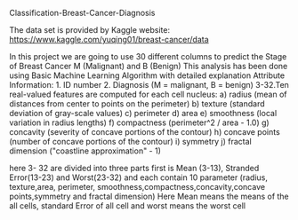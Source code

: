 Classification-Breast-Cancer-Diagnosis

The data set is provided by Kaggle website:
https://www.kaggle.com/yuqing01/breast-cancer/data

In this project we are going to use 30 different columns to predict the Stage of Breast Cancer M (Malignant) and B (Benign)
This analysis has been done using Basic Machine Learning Algorithm with detailed explanation
Attribute Information:
    1. ID number
    2. Diagnosis (M = malignant, B = benign)
    3-32.Ten real-valued features are computed for each cell nucleus:
      a) radius (mean of distances from center to points on the perimeter)
      b) texture (standard deviation of gray-scale values)
      c) perimeter
      d) area
      e) smoothness (local variation in radius lengths)
      f) compactness (perimeter^2 / area - 1.0)
      g) concavity (severity of concave portions of the contour)
      h) concave points (number of concave portions of the contour)
      i) symmetry
      j) fractal dimension ("coastline approximation" - 1)

  here 3- 32 are divided into three parts first is Mean (3-13), Stranded Error(13-23) and Worst(23-32) and each contain 10 parameter
 (radius, texture,area, perimeter, smoothness,compactness,concavity,concave points,symmetry and fractal dimension)
  Here Mean means the means of the all cells, standard Error of all cell and worst means the worst cell

